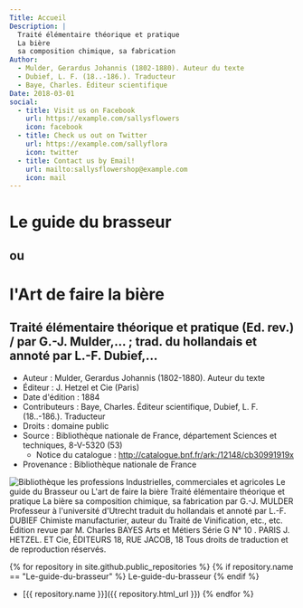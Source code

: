 ```yaml
---
Title: Accueil
Description: |
  Traité élémentaire théorique et pratique
  La bière
  sa composition chimique, sa fabrication
Author:
  - Mulder, Gerardus Johannis (1802-1880). Auteur du texte
  - Dubief, L. F. (18..-186.). Traducteur
  - Baye, Charles. Éditeur scientifique
Date: 2018-03-01
social:
  - title: Visit us on Facebook
    url: https://example.com/sallysflowers
    icon: facebook
  - title: Check us out on Twitter
    url: https://example.com/sallyflora
    icon: twitter
  - title: Contact us by Email!
    url: mailto:sallysflowershop@example.com
    icon: mail
---
```

# Le guide du brasseur
## ou
# l'Art de faire la bière 

## Traité élémentaire théorique et pratique (Ed. rev.) / par G.-J. Mulder,... ; trad. du hollandais et annoté par L.-F. Dubief,...

- Auteur : Mulder, Gerardus Johannis (1802-1880). Auteur du texte
- Éditeur : J. Hetzel et Cie (Paris)
- Date d'édition : 1884
- Contributeurs : Baye, Charles. Éditeur scientifique, Dubief, L. F. (18..-186.). Traducteur
- Droits : domaine public
- Source : Bibliothèque nationale de France, département Sciences et techniques, 8-V-5320 (53)
  - Notice du catalogue : http://catalogue.bnf.fr/ark:/12148/cb30991919x
- Provenance : Bibliothèque nationale de France

![Bibliothèque les professions
Industrielles, commerciales et agricoles
Le guide du
Brasseur
ou
L'art de faire la bière
Traité élémentaire théorique et pratique
La bière
sa composition chimique, sa fabrication
par G.-J. MULDER
Professeur à l'université d'Utrecht
traduit du hollandais et annoté
par L.-F. DUBIEF
Chimiste manufacturier, auteur du Traité de Vinification, etc., etc.
Édition revue par M. Charles BAYES
Arts et Métiers       Série G N° 10 .
PARIS J. HETZEL. ET Cie, ÉDITEURS
18, RUE JACOB, 18
Tous droits de traduction et de reproduction réservés.](/images/Guide%20du%20brasseur%20-%20Couverture.png)

{% for repository in site.github.public_repositories %}
  {% if repository.name == "Le-guide-du-brasseur" %}
    Le-guide-du-brasseur
  {% endif %}
  * [{{ repository.name }}]({{ repository.html_url }})
{% endfor %}
